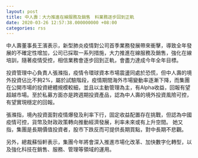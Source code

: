 ```yaml
---
layout: post
title: 中人壽：大力推進在線服務及銷售　料業務逐步回到正軌
date: 2020-03-26 12:57:38.000000000 +08:00
categories: rss
---
```


中人壽董事長王濱表示，新型肺炎疫情對公司首季業務發展帶來衝擊，導致全年發展的不確定性增加，公司已採取一系列措施，大力推進在線服務及銷售，強化在線培訓，隨著疫情受控，相信業務會逐步回到正軌，會盡力達成今年全年目標。

投資管理中心負責人張滌指，疫情令環球資本市場震盪同處於恐慌，但中人壽的境外投資佔比不夠2%，屬於試驗階段，疫情期間海外市場變動率逐漸下降，而集團在公開市場的投資總體規模較細，並且以主動管理為主，有Alpha收益，回報有望超越市場。至於私募方面亦是跨週期投資產品，認為中人壽的境外投資風險可控，有望實現穩定的回報。

張滌指，境內投資面對疫情爆發及利率下行，固定收益配置存在挑戰，但認為中國疫情可控，貨幣及財政政策轉向推動經濟發展，利率未來或有上升空間。 她又指，集團是長期價值投資者，股市下跌反而可提供長期買點，對中長期不悲觀。

另外，總裁蘇恒軒表示，集團今年將會深入推進市場化改革、加快數字化轉型，以及強化科技在銷售、服務、管理等領域的運用。
